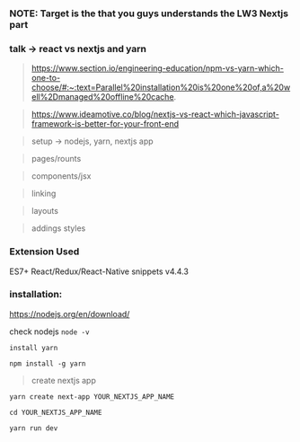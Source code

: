 ### NOTE: Target is the that you guys understands the LW3 Nextjs part 

### talk -> react vs nextjs and yarn


> https://www.section.io/engineering-education/npm-vs-yarn-which-one-to-choose/#:~:text=Parallel%20installation%20is%20one%20of,a%20well%2Dmanaged%20offline%20cache.

> https://www.ideamotive.co/blog/nextjs-vs-react-which-javascript-framework-is-better-for-your-front-end

> setup -> nodejs, yarn, nextjs app

> pages/rounts
 
> components/jsx

> linking

> layouts 

> addings styles 


### Extension Used
ES7+ React/Redux/React-Native snippets
v4.4.3




### installation: 

https://nodejs.org/en/download/

check nodejs
`node -v`

`install yarn`

`npm install -g yarn`

> create nextjs app

`yarn create next-app YOUR_NEXTJS_APP_NAME`

`cd YOUR_NEXTJS_APP_NAME`

`yarn run dev`








